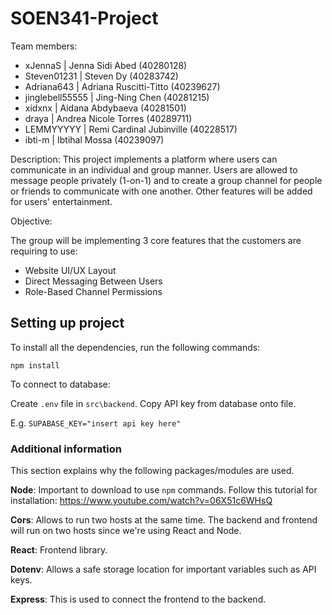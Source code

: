 # SOEN341-Project

Team members:
- xJennaS | Jenna Sidi Abed (40280128) 
- Steven01231 | Steven Dy (40283742)
- Adriana643 | Adriana Ruscitti-Titto (40239627)
- jinglebell55555 | Jing-Ning Chen (40281215)
- xidxnx | Aidana Abdybaeva (40281501)
- draya | Andrea Nicole Torres (40289711)
- LEMMYYYYY | Remi Cardinal Jubinville (40228517)
- ibti-m | Ibtihal Mossa (40239097)

Description:
This project implements a platform where users can communicate in an individual and group manner. Users are allowed to message people privately (1-on-1) and to create a group channel for people or friends to communicate with one another. Other features will be added for users' entertainment. 

Objective:

The group will be implementing 3 core features that the customers are requiring to use:

- Website UI/UX Layout
- Direct Messaging Between Users
- Role-Based Channel Permissions

## Setting up project

To install all the dependencies, run the following commands:

`npm install`

To connect to database:

Create `.env` file in `src\backend`. 
Copy API key from database onto file.

E.g. `SUPABASE_KEY="insert api key here"`

### Additional information

This section explains why the following packages/modules are used.

<b>Node</b>: Important to download to use `npm` commands.
Follow this tutorial for installation: https://www.youtube.com/watch?v=06X51c6WHsQ

<b>Cors</b>: Allows to run two hosts at the same time. The backend and frontend will run on two hosts since we're using React and Node.

<b>React</b>: Frontend library.

<b>Dotenv</b>: Allows a safe storage location for important variables such as API keys.

<b>Express</b>: This is used to connect the frontend to the backend.
